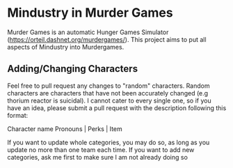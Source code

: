 # Mindustry in Murder Games
Murder Games is an automatic Hunger Games Simulator (https://orteil.dashnet.org/murdergames/). This project aims to put all aspects of Mindustry into Murdergames.

## Adding/Changing Characters
Feel free to pull request any changes to "random" characters. Random characters are characters that have not been accurately changed (e.g thorium reactor is suicidal). I cannot cater to every single one, so if you have an idea, please submit a pull request with the description following this format:

Character name
Pronouns | Perks | Item

If you want to update whole categories, you may do so, as long as you update no more than one team each time. If you want to add new categories, ask me first to make sure I am not already doing so
